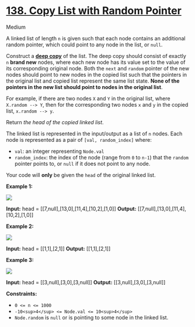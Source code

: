 # [138\. Copy List with Random Pointer](https://leetcode.com/problems/copy-list-with-random-pointer/)

Medium

A linked list of length `n` is given such that each node contains an additional random pointer, which could point to any node in the list, or `null`.

Construct a [**deep copy**](https://en.wikipedia.org/wiki/Object_copying#Deep_copy) of the list. The deep copy should consist of exactly `n` **brand new** nodes, where each new node has its value set to the value of its corresponding original node. Both the `next` and `random` pointer of the new nodes should point to new nodes in the copied list such that the pointers in the original list and copied list represent the same list state. **None of the pointers in the new list should point to nodes in the original list**.

For example, if there are two nodes `X` and `Y` in the original list, where `X.random --> Y`, then for the corresponding two nodes `x` and `y` in the copied list, `x.random --> y`.

Return _the head of the copied linked list_.

The linked list is represented in the input/output as a list of `n` nodes. Each node is represented as a pair of `[val, random_index]` where:

- `val`: an integer representing `Node.val`
- `random_index`: the index of the node (range from `0` to `n-1`) that the `random` pointer points to, or `null` if it does not point to any node.

Your code will **only** be given the `head` of the original linked list.

**Example 1:**

![](https://assets.leetcode.com/uploads/2019/12/18/e1.png)

**Input:** head = \[\[7,null\],\[13,0\],\[11,4\],\[10,2\],\[1,0\]\]
**Output:** \[\[7,null\],\[13,0\],\[11,4\],\[10,2\],\[1,0\]\]

**Example 2:**

![](https://assets.leetcode.com/uploads/2019/12/18/e2.png)

**Input:** head = \[\[1,1\],\[2,1\]\]
**Output:** \[\[1,1\],\[2,1\]\]

**Example 3:**

**![](https://assets.leetcode.com/uploads/2019/12/18/e3.png)**

**Input:** head = \[\[3,null\],\[3,0\],\[3,null\]\]
**Output:** \[\[3,null\],\[3,0\],\[3,null\]\]

**Constraints:**

- `0 <= n <= 1000`
- `-10<sup>4</sup> <= Node.val <= 10<sup>4</sup>`
- `Node.random` is `null` or is pointing to some node in the linked list.
